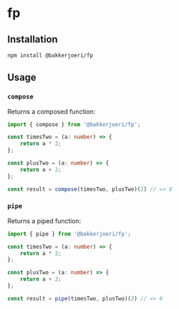 # fp

## Installation

```bash
npm install @bakkerjoeri/fp
```

## Usage



### `compose`

Returns a composed function:

```ts
import { compose } from '@bakkerjoeri/fp';

const timesTwo = (a: number) => {
	return a * 2;
};

const plusTwo = (a: number) => {
	return a + 2;
};

const result = compose(timesTwo, plusTwo)(2) // => 8
```

### `pipe`

Returns a piped function:

```ts
import { pipe } from '@bakkerjoeri/fp';

const timesTwo = (a: number) => {
	return a * 2;
};

const plusTwo = (a: number) => {
	return a + 2;
};

const result = pipe(timesTwo, plusTwo)(2) // => 6
```
